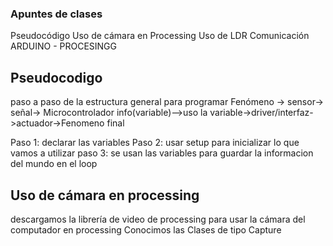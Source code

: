 ### Apuntes de clases  

Pseudocódigo
Uso de cámara en Processing
Uso de LDR
Comunicación ARDUINO - PROCESINGG

## Pseudocodigo
paso a paso de la estructura general para programar
Fenómeno -> sensor-> señal-> Microcontrolador info(variable)-->uso la variable->driver/interfaz->actuador->Fenomeno final

Paso 1: declarar las variables
Paso 2: usar setup para inicializar lo que vamos a utilizar
paso 3: se usan las variables para guardar la informacion del mundo en el loop
## Uso de cámara en processing
descargamos la librería de video de processing para usar la cámara del computador en processing
Conocimos las Clases de tipo Capture
